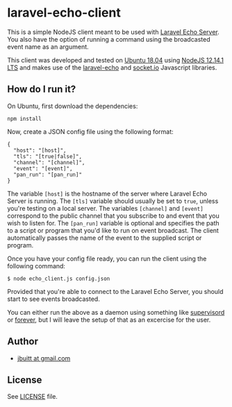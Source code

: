 
# laravel-echo-client

This is a simple NodeJS client meant to be used with [Laravel Echo Server](https://github.com/tlaverdure/laravel-echo-server). You also have the option of running a command using the broadcasted event name as an argument.

This client was developed and tested on [Ubuntu 18.04](http://ubuntu.com) using [NodeJS 12.14.1 LTS](https://nodejs.org/en/) and makes use of the [laravel-echo](https://github.com/laravel/echo) and [socket.io](https://github.com/socketio/socket.io) Javascript libraries.

## How do I run it?

On Ubuntu, first download the dependencies:

```
npm install
```

Now, create a JSON config file using the following format:

```
{
  "host": "[host]",
  "tls": "[true|false]",
  "channel": "[channel]",
  "event": "[event]",
  "pan_run": "[pan_run]"
}
```

The variable `[host]` is the hostname of the server where Laravel Echo Server is running. The `[tls]` variable should usually be set to `true`, unless you're testing on a local server. The variables `[channel]` and `[event]` correspond to the public channel that you subscribe to and event that you wish to listen for. The `[pan_run]` variable is optional and specifies the path to a script or program that you'd like to run on event broadcast. The client automatically passes the name of the event to the supplied script or program.

Once you have your config file ready, you can run the client using the following command:

```
$ node echo_client.js config.json
```

Provided that you're able to connect to the Laravel Echo Server, you should start to see events broadcasted.

You can either run the above as a daemon using something like [supervisord](http://supervisord.org/) or [forever](https://www.npmjs.com/package/forever), but I will leave the setup of that as an excercise for the user.

## Author

+	[jbuitt at gmail.com](mailto:jbuitt@gmail.com)

## License

See [LICENSE](https://github.com/jbuitt/nwws-python-client/blob/master/LICENSE) file.

